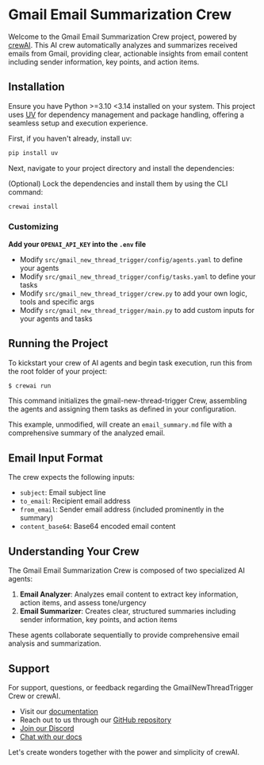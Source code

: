 # Gmail Email Summarization Crew

Welcome to the Gmail Email Summarization Crew project, powered by [crewAI](https://crewai.com). This AI crew automatically analyzes and summarizes received emails from Gmail, providing clear, actionable insights from email content including sender information, key points, and action items.

## Installation

Ensure you have Python >=3.10 <3.14 installed on your system. This project uses [UV](https://docs.astral.sh/uv/) for dependency management and package handling, offering a seamless setup and execution experience.

First, if you haven't already, install uv:

```bash
pip install uv
```

Next, navigate to your project directory and install the dependencies:

(Optional) Lock the dependencies and install them by using the CLI command:
```bash
crewai install
```
### Customizing

**Add your `OPENAI_API_KEY` into the `.env` file**

- Modify `src/gmail_new_thread_trigger/config/agents.yaml` to define your agents
- Modify `src/gmail_new_thread_trigger/config/tasks.yaml` to define your tasks
- Modify `src/gmail_new_thread_trigger/crew.py` to add your own logic, tools and specific args
- Modify `src/gmail_new_thread_trigger/main.py` to add custom inputs for your agents and tasks

## Running the Project

To kickstart your crew of AI agents and begin task execution, run this from the root folder of your project:

```bash
$ crewai run
```

This command initializes the gmail-new-thread-trigger Crew, assembling the agents and assigning them tasks as defined in your configuration.

This example, unmodified, will create an `email_summary.md` file with a comprehensive summary of the analyzed email.

## Email Input Format

The crew expects the following inputs:
- `subject`: Email subject line
- `to_email`: Recipient email address
- `from_email`: Sender email address (included prominently in the summary)
- `content_base64`: Base64 encoded email content

## Understanding Your Crew

The Gmail Email Summarization Crew is composed of two specialized AI agents:

1. **Email Analyzer**: Analyzes email content to extract key information, action items, and assess tone/urgency
2. **Email Summarizer**: Creates clear, structured summaries including sender information, key points, and action items

These agents collaborate sequentially to provide comprehensive email analysis and summarization.

## Support

For support, questions, or feedback regarding the GmailNewThreadTrigger Crew or crewAI.
- Visit our [documentation](https://docs.crewai.com)
- Reach out to us through our [GitHub repository](https://github.com/joaomdmoura/crewai)
- [Join our Discord](https://discord.com/invite/X4JWnZnxPb)
- [Chat with our docs](https://chatg.pt/DWjSBZn)

Let's create wonders together with the power and simplicity of crewAI.
